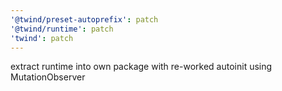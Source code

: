 ```yaml
---
'@twind/preset-autoprefix': patch
'@twind/runtime': patch
'twind': patch
---
```


extract runtime into own package with re-worked autoinit using MutationObserver
